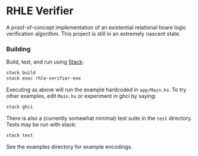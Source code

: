 # RHLE Verifier

A proof-of-concept implementation of an existential relational hoare logic verification algorithm.
This project is still in an extremely nascent state.

### Building

Build, test, and run using [Stack](https://docs.haskellstack.org/en/stable/README):

```bash
stack build
stack exec rhle-verifier-exe
```

Executing as above will run the example hardcoded in `app/Main.hs`. To try other examples,
edit `Main.hs` or experiment in ghci by saying:

```bash
stack ghci
```

There is also a (currently somewhat minimal) test suite in the `test` directory. Tests
may be run with stack:

```bash
stack test
```

See the examples directory for example encodings.
